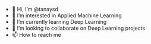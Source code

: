 - 👋 Hi, I’m @tanaysd
- 👀 I’m interested in Applied Machine Learning
- 🌱 I’m currently learning Deep Learning
- 💞️ I’m looking to collaborate on Deep Learning projects
- 📫 How to reach me 

<!---
tanaysd/tanaysd is a ✨ special ✨ repository because its `README.md` (this file) appears on your GitHub profile.
You can click the Preview link to take a look at your changes.
--->
